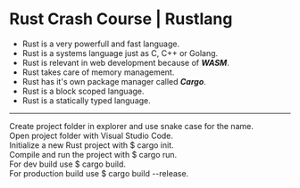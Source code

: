 # Rust Crash Course | Rustlang
- Rust is a very powerfull and fast language.  
- Rust is a systems language just as C, C++ or Golang.  
- Rust is relevant in web development because of ***WASM***.  
- Rust takes care of memory management.  
- Rust has it's own package manager called ***Cargo***.  
- Rust is a block scoped language.  
- Rust is a statically typed language.  
___
Create project folder in explorer and use snake case for the name.  
Open project folder with Visual Studio Code.  
Initialize a new Rust project with $ cargo init.  
Compile and run the project with $ cargo run.  
For dev build use $ cargo build.  
For production build use $ cargo build --release.  
